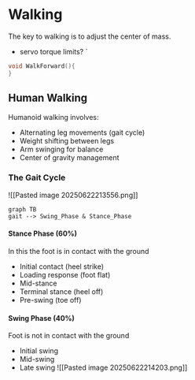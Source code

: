 # Walking
The key to walking is to adjust the center of mass. 
-  servo torque limits?
`
```cpp
void WalkForward(){
}
```


## Human Walking
Humanoid walking involves:
- Alternating leg movements (gait cycle)
- Weight shifting between legs
- Arm swinging for balance
- Center of gravity management
### The Gait Cycle

![[Pasted image 20250622213556.png]]

```mermaid
graph TB 
gait --> Swing_Phase & Stance_Phase
```
#### Stance Phase (60%)
In this the foot is in contact with the ground 
- Initial contact (heel strike)
- Loading response (foot flat)
- Mid-stance
- Terminal stance (heel off)
- Pre-swing (toe off)
#### Swing Phase  (40%)
Foot is  not in contact with the ground 
- Initial swing
- Mid-swing
- Late swing
![[Pasted image 20250622214203.png]]
